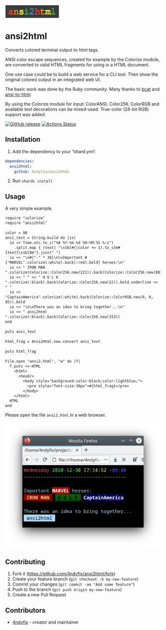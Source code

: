 
![](ansi2html.png)


# ansi2html
Converts colored terminal output to html tags.

ANSI color escape sequences, created for example by the Colorize module,
are converted to valid HTML fragments for using in a HTML document.

One use case could be to build a web service for a CLI tool.
Then show the original colored output in an integrated web UI.

The basic work was done by the Ruby community. Many thanks to
[bcat](https://github.com/rtomayko/bcat/blob/master/lib/bcat/ansi.rb) and
[ansi-to-html](https://github.com/uu59/ansi-to-html).

By using the Colorize module for input: ColorANSI, Color256, ColorRGB and available text decorations can be mixed-used. True-color (24-bit RGB) support was added.

[![GitHub release](https://img.shields.io/github/release/4ndyfix/ansi2html.svg)](https://github.com/4ndyfix/ansi2html/releases)
[![Actions Status](https://github.com/4ndyfix/ansi2html/workflows/CI/badge.svg)](https://github.com/4ndyfix/ansi2html/actions)

## Installation

1. Add the dependency to your “shard.yml’:

```yaml
dependencies:
  ansi2html:
    github: 4ndyfix/ansi2html
```

2. Run `shards install`

## Usage

A very simple example.

```crystal
require "colorize"
require "ansi2html"

color = 90
ansi_text = String.build do |io|
  io << Time.utc.to_s("%A %Y-%m-%d %H:%M:%S %:z")
    .split.map { |text| "\x1b[#{(color += 1).to_s}m#{text}\x1b[0m"}.join(" ")
  io << "\n#{"-" * 36}\n\nImportant #{"MARVEL".colorize(:white).back(:red).bold} heroes:\n"
  io << " IRON MAN ".colorize(Colorize::Color256.new(221)).back(Colorize::Color256.new(88)).bright
  io << " " << " H U L K ".colorize(:black).back(Colorize::Color256.new(22)).bold.underline << " "
  io << "CaptainAmerica".colorize(:white).back(Colorize::ColorRGB.new(0, 0, 95)).bold
  io << "\n\nThere was an idea to bring together...\n"
  io << " ansi2html ".colorize(:black).back(Colorize::Color256.new(153))
end

puts ansi_text

html_frag = Ansi2Html.new.convert ansi_text

puts html_frag

File.open "ansi2.html", "w" do |f|
  f.puts <<-HTML
    <html>
      <head/>
        <body style="background-color:black;color:lightblue;">
          <pre style="font-size:30px">#{html_frag}</pre>
        </body>
    </html>
  HTML
end
```
Please open the file `ansi2.html` in a web browser.

![](screenshot.png)

## Contributing

1. Fork it (<https://github.com/4ndyfix/ansi2html/fork>)
2. Create your feature branch (`git checkout -b my-new-feature`)
3. Commit your changes (`git commit -am "Add some feature"`)
4. Push to the branch (`git push origin my-new-feature`)
5. Create a new Pull Request

## Contributors

* [4ndyfix](https://github.com/4ndyfix) - creator and maintainer
